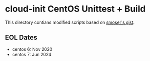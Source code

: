 # cloud-init CentOS Unittest + Build

This directory contians modified scripts based on [smoser's gist](https://gist.github.com/smoser/19e65095b342e98fd4d6466e4d4fa1ac).

## EOL Dates

 * centos 6: Nov 2020
 * centos 7: Jun 2024
 